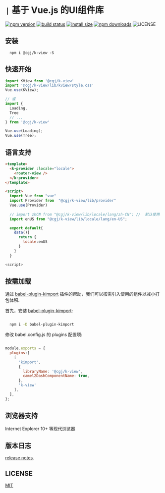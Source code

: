 # `|` 基于 Vue.js 的UI组件库
[![npm version](https://img.shields.io/npm/v/@cgj/k-view.svg?style=flat-square)](https://www.npmjs.org/package/@cgj/k-view)
[![build status](https://img.shields.io/travis/SoldierAb/k-view/master.svg?style=flat-square)](https://travis-ci.org/SoldierAb/k-view)
[![install size](https://packagephobia.now.sh/badge?p=@cgj/k-view)](https://packagephobia.now.sh/result?p=@cgj/k-view)
[![npm downloads](https://img.shields.io/npm/dm/@cgj/k-view.svg?style=flat-square)](http://npm-stat.com/charts.html?package=@cgj/k-view)
![LICENSE](https://img.shields.io/badge/License-MIT-yellow.svg)

## 安装
```shell
  npm i @cgj/k-view -S
```

## 快速开始
```javascript
import KView from '@cgj/k-view'
import '@cgj/k-view/lib/kview/style.css'
Vue.use(KView);

// 或
import {
  Loading,
  Tree
  // ...
} from '@cgj/k-view'

Vue.use(Loading);
Vue.use(Tree);

```

## 语言支持

```html
<template>
  <k-provider :locale="locale">
    <router-view />
  </k-provider>
</template>

<script>
  import Vue from "vue"
  import Provider from  "@cgj/k-view/lib/provider"
  Vue.use(Provider)
  
  // import zhCN from "@cgj/k-view/lib/locale/lang/zh-CN"; //  默认使用
  import enUS from "@cgj/k-view/lib/locale/lang/en-US";

  export default{
    data(){
      return {
        locale:enUS
      }
    }
  }

<script>

```

## 按需加载
通过 [babel-plugin-kimport](https://github.com/SoldierAb/babel-plugin-kimport) 插件的帮助，我们可以按需引入使用的组件以减小打包体积.

首先，安装 [babel-plugin-kimport](https://www.npmjs.com/package/babel-plugin-kimport):

```bash

  npm i -D babel-plugin-kimport

```

修改 babel.config.js 的 plugins 配置项:

```javascript

module.exports = {
  plugins:[
    [
      'kimport',
      {
        libraryName: '@cgj/k-view',
        camel2DashComponentName: true,
      },
      'k-view'
    ],
  ],
};

```

## 浏览器支持
 Internet Explorer 10+ 等现代浏览器


## 版本日志
[release notes](https://github.com/SoldierAb/k-view/releases).


## LICENSE
[MIT](LICENSE)
